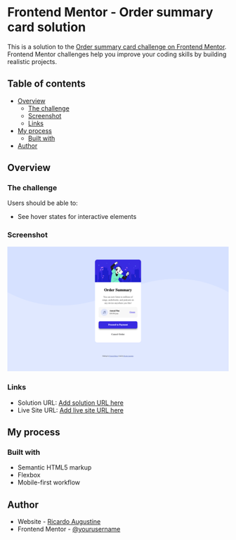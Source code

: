 # Frontend Mentor - Order summary card solution

This is a solution to the [Order summary card challenge on Frontend Mentor](https://www.frontendmentor.io/challenges/order-summary-component-QlPmajDUj). Frontend Mentor challenges help you improve your coding skills by building realistic projects.

## Table of contents

- [Overview](#overview)
  - [The challenge](#the-challenge)
  - [Screenshot](#screenshot)
  - [Links](#links)
- [My process](#my-process)
  - [Built with](#built-with)
- [Author](#author)

## Overview

### The challenge

Users should be able to:

- See hover states for interactive elements

### Screenshot

![](./screenshot.png)

### Links

- Solution URL: [Add solution URL here](https://github.com/r-augustine/order-summary)
- Live Site URL: [Add live site URL here](https://quizzical-lumiere-b46bba.netlify.app/)

## My process

### Built with

- Semantic HTML5 markup
- Flexbox
- Mobile-first workflow

## Author

- Website - [Ricardo Augustine](https://www.linkedin.com/in/ricardo-augustine-41280459/)
- Frontend Mentor - [@yourusername](https://www.frontendmentor.io/profile/yourusername)
